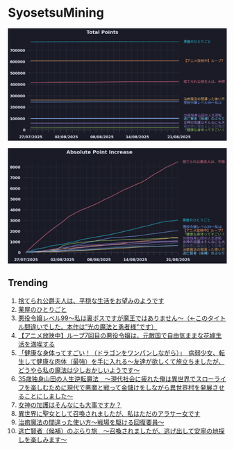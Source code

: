# SyosetsuMining


![](https://raw.githubusercontent.com/exc4l/SyosetsuMining/main/plots/point_trend.png)

![](https://raw.githubusercontent.com/exc4l/SyosetsuMining/main/plots/point_increase.png)


## Trending

1. [捨てられ公爵夫人は、平穏な生活をお望みのようです](https://ncode.syosetu.com/n4395il/)
2. [薬屋のひとりごと](https://ncode.syosetu.com/n9636x/)
3. [悪役令嬢レベル99～私は裏ボスですが魔王ではありません～（←このタイトル間違いでした。本作は”光の魔法と勇者様”です）](https://ncode.syosetu.com/n0284ev/)
4. [【アニメ放映中】ループ7回目の悪役令嬢は、元敵国で自由気ままな花嫁生活を満喫する](https://ncode.syosetu.com/n1784ga/)
5. [「健康な身体ってすごい！（ドラゴンをワンパンしながら）」　病弱少女、転生して健康な肉体（最強）を手に入れる～友達が欲しくて旅立ちましたが、どうやら私の魔法は少しおかしいようです～](https://ncode.syosetu.com/n6956in/)
6. [35歳独身山田の人生逆転魔法　～現代社会に疲れた俺は異世界でスローライフを楽しむために現代で悪魔と戦って金儲けをしながら異世界村を発展させることにしました～](https://ncode.syosetu.com/n3115io/)
7. [女神の加護はそんなにも大事ですか？](https://ncode.syosetu.com/n3888io/)
8. [異世界に聖女として召喚されましたが、私はただのアラサー女です](https://ncode.syosetu.com/n4293io/)
9. [治癒魔法の間違った使い方～戦場を駆ける回復要員～](https://ncode.syosetu.com/n2468ca/)
10. [逃亡賢者（候補）のぶらり旅　〜召喚されましたが、逃げ出して安寧の地探しを楽しみます〜](https://ncode.syosetu.com/n5418hv/)
